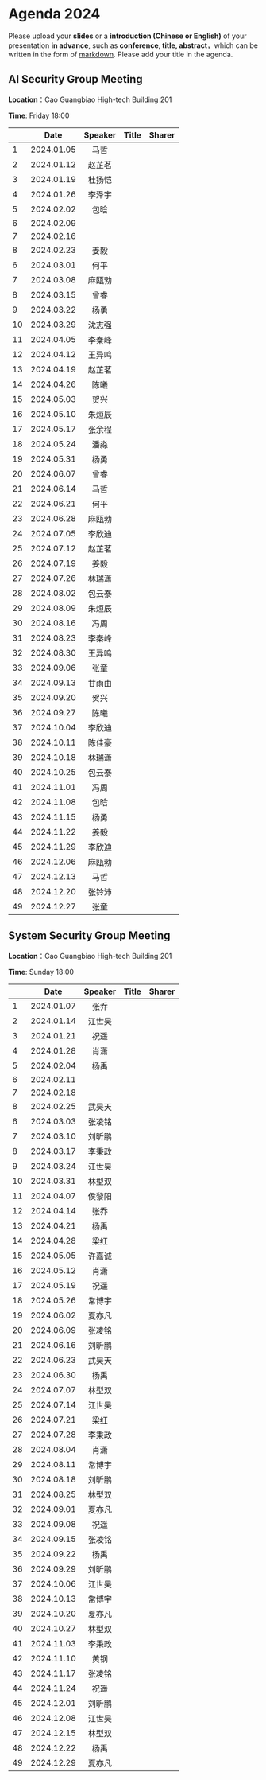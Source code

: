 

# Agenda 2024
Please upload your **slides** or a **introduction (Chinese or English)** of your presentation **in advance**,
such as **conference, title, abstract**，which can be written in the form of [markdown](http://sspai.com/25137). Please add your title in the agenda.


## AI Security Group Meeting
**Location**：Cao Guangbiao High-tech Building 201

**Time**: Friday 18:00

<div id="ai-sec">

||Date|Speaker|Title|Sharer|
|---|:---:|:---:|:---:|:---:| 
|1|2024.01.05|马哲|||
|2|2024.01.12|赵芷茗|||
|3|2024.01.19|杜扬恺|||
|4|2024.01.26|李泽宇|||
|5|2024.02.02|包晗|||
|6|2024.02.09||||
|7|2024.02.16||||
|8|2024.02.23|姜毅|||
|6|2024.03.01|何平|||
|7|2024.03.08|麻瓯勃|||
|8|2024.03.15|曾睿|||
|9|2024.03.22|杨勇|||
|10|2024.03.29|沈志强|||
|11|2024.04.05|李秦峰|||
|12|2024.04.12|王异鸣|||
|13|2024.04.19|赵芷茗|||
|14|2024.04.26|陈曦|||
|15|2024.05.03|贺兴|||
|16|2024.05.10|朱烜辰|||
|17|2024.05.17|张余程|||
|18|2024.05.24|潘淼|||
|19|2024.05.31|杨勇|||
|20|2024.06.07|曾睿|||
|21|2024.06.14|马哲|||
|22|2024.06.21|何平|||
|23|2024.06.28|麻瓯勃|||
|24|2024.07.05|李欣迪|||
|25|2024.07.12|赵芷茗|||
|26|2024.07.19|姜毅|||
|27|2024.07.26|林瑞潇|||
|28|2024.08.02|包云泰|||
|29|2024.08.09|朱烜辰|||
|30|2024.08.16|冯周|||
|31|2024.08.23|李秦峰|||
|32|2024.08.30|王异鸣|||
|33|2024.09.06|张童|||
|34|2024.09.13|甘雨由|||
|35|2024.09.20|贺兴|||
|36|2024.09.27|陈曦|||
|37|2024.10.04|李欣迪|||
|38|2024.10.11|陈佳豪|||
|39|2024.10.18|林瑞潇|||
|40|2024.10.25|包云泰|||
|41|2024.11.01|冯周|||
|42|2024.11.08|包晗|||
|43|2024.11.15|杨勇|||
|44|2024.11.22|姜毅|||
|45|2024.11.29|李欣迪|||
|46|2024.12.06|麻瓯勃|||
|47|2024.12.13|马哲|||
|48|2024.12.20|张铃沛|||
|49|2024.12.27|张童|||


<!--
pending: 
except: ['张曜', '王博', '杜林康', '虞楚尔', '杜天宇', '王粒', '伍一鸣', '张云若', '高向珊', '唐嘉蔚', '施程辉', ]
in: ['李泽宇', '甘雨由', '林瑞潇', '付之笑', '包晗', '何平', '邱鹏宇', '马哲', '白熠阳', '姜毅', '段宇萱', '沈鹿嘉', '杜杨凯', '付冲', '麻瓯博', '叶童', '沈志强', '柴欣怡', '丁卓远', '陈佳豪']

-->
</div>

## System Security Group Meeting
**Location**：Cao Guangbiao High-tech Building 201

**Time**: Sunday 18:00

<div id="system-sec">

||Date|Speaker|Title|Sharer|
|---|:---:|:---:|:---:|:---:|
|1|2024.01.07|张乔|||
|2|2024.01.14|江世昊|||
|3|2024.01.21|祝遥|||
|4|2024.01.28|肖潇|||
|5|2024.02.04|杨禹|||
|6|2024.02.11||||
|7|2024.02.18||||
|8|2024.02.25|武昊天|||
|6|2024.03.03|张凌铭|||
|7|2024.03.10|刘昕鹏|||
|8|2024.03.17|李秉政|||
|9|2024.03.24|江世昊|||
|10|2024.03.31|林型双|||
|11|2024.04.07|侯黎阳|||
|12|2024.04.14|张乔|||
|13|2024.04.21|杨禹|||
|14|2024.04.28|梁红|||
|15|2024.05.05|许嘉诚|||
|16|2024.05.12|肖潇|||
|17|2024.05.19|祝遥|||
|18|2024.05.26|常博宇|||
|19|2024.06.02|夏亦凡|||
|20|2024.06.09|张凌铭|||
|21|2024.06.16|刘昕鹏|||
|22|2024.06.23|武昊天|||
|23|2024.06.30|杨禹|||
|24|2024.07.07|林型双|||
|25|2024.07.14|江世昊|||
|26|2024.07.21|梁红|||
|27|2024.07.28|李秉政|||
|28|2024.08.04|肖潇|||
|29|2024.08.11|常博宇|||
|30|2024.08.18|刘昕鹏|||
|31|2024.08.25|林型双|||
|32|2024.09.01|夏亦凡|||
|33|2024.09.08|祝遥|||
|34|2024.09.15|张凌铭|||
|35|2024.09.22|杨禹|||
|36|2024.09.29|刘昕鹏|||
|37|2024.10.06|江世昊|||
|38|2024.10.13|常博宇|||
|39|2024.10.20|夏亦凡|||
|40|2024.10.27|林型双|||
|41|2024.11.03|李秉政|||
|42|2024.11.10|黄钢|||
|43|2024.11.17|张凌铭|||
|44|2024.11.24|祝遥|||
|45|2024.12.01|刘昕鹏|||
|46|2024.12.08|江世昊|||
|47|2024.12.15|林型双|||
|48|2024.12.22|杨禹|||
|49|2024.12.29|夏亦凡|||


<!--
pending: 
except: ['卢令令',]
in: ['刘丁豪', '许嘉诚', '夏亦凡', '刘昕鹏', '梁红', '常博宇', '侯黎阳', '向意', '张凌铭', '陈源', '王琴应', '潘高宁', '陈安莹', '武昊天']
-->
  
</div>


